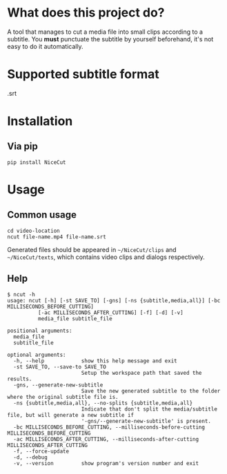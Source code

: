 # What does this project do?
A tool that manages to cut a media file into small clips according to a subtitle. You **must** punctuate the subtitle by yourself beforehand, it's not easy to do it automatically.

# Supported subtitle format
.srt

# Installation

## Via pip
`pip install NiceCut`

# Usage

## Common usage
```
cd video-location
ncut file-name.mp4 file-name.srt
```
Generated files should be appeared in `~/NiceCut/clips` and `~/NiceCut/texts`, which contains video clips and dialogs respectively.

## Help
```
$ ncut -h
usage: ncut [-h] [-st SAVE_TO] [-gns] [-ns {subtitle,media,all}] [-bc MILLISECONDS_BEFORE_CUTTING]
          [-ac MILLISECONDS_AFTER_CUTTING] [-f] [-d] [-v]
          media_file subtitle_file

positional arguments:
  media_file
  subtitle_file

optional arguments:
  -h, --help            show this help message and exit
  -st SAVE_TO, --save-to SAVE_TO
                        Setup the workspace path that saved the results.
  -gns, --generate-new-subtitle
                        Save the new generated subtitle to the folder where the original subtitle file is.
  -ns {subtitle,media,all}, --no-splits {subtitle,media,all}
                        Indicate that don't split the media/subtitle file, but will generate a new subtitle if
                        '-gns/--generate-new-subtitle' is present.
  -bc MILLISECONDS_BEFORE_CUTTING, --milliseconds-before-cutting MILLISECONDS_BEFORE_CUTTING
  -ac MILLISECONDS_AFTER_CUTTING, --milliseconds-after-cutting MILLISECONDS_AFTER_CUTTING
  -f, --force-update
  -d, --debug
  -v, --version         show program's version number and exit
  ```
  
